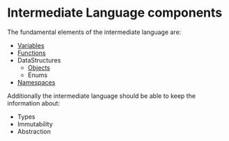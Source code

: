 # Intermediate Language components

The fundamental elements of the intermediate language are:

- [Variables](variables.md)
- [Functions](functions.md)
- DataStructures
  - [Objects](objects.md)
  - Enums
- [Namespaces](namespaces.md)

Additionally the intermediate language should be able to keep the information about:

- Types
- Immutability
- Abstraction
